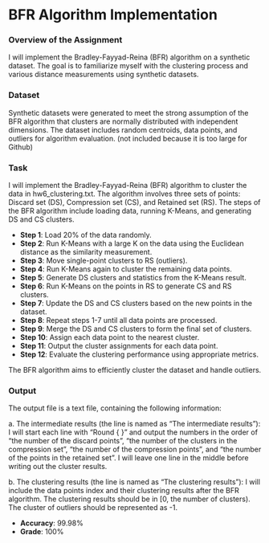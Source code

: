 # BFR Algorithm Implementation

### Overview of the Assignment
I will implement the Bradley-Fayyad-Reina (BFR) algorithm on a synthetic dataset. The goal is to familiarize myself with the clustering process and various distance measurements using synthetic datasets.

### Dataset
Synthetic datasets were generated to meet the strong assumption of the BFR algorithm that clusters are normally distributed with independent dimensions. The dataset includes random centroids, data points, and outliers for algorithm evaluation. (not included because it is too large for Github)

### Task 
I will implement the Bradley-Fayyad-Reina (BFR) algorithm to cluster the data in hw6_clustering.txt. The algorithm involves three sets of points: Discard set (DS), Compression set (CS), and Retained set (RS). The steps of the BFR algorithm include loading data, running K-Means, and generating DS and CS clusters.

   - **Step 1**: Load 20% of the data randomly.
   - **Step 2**: Run K-Means with a large K on the data using the Euclidean distance as the similarity measurement.
   - **Step 3**: Move single-point clusters to RS (outliers).
   - **Step 4**: Run K-Means again to cluster the remaining data points.
   - **Step 5**: Generate DS clusters and statistics from the K-Means result.
   - **Step 6**: Run K-Means on the points in RS to generate CS and RS clusters.
   - **Step 7**: Update the DS and CS clusters based on the new points in the dataset.
   - **Step 8**: Repeat steps 1-7 until all data points are processed.
   - **Step 9**: Merge the DS and CS clusters to form the final set of clusters.
   - **Step 10**: Assign each data point to the nearest cluster.
   - **Step 11**: Output the cluster assignments for each data point.
   - **Step 12**: Evaluate the clustering performance using appropriate metrics.

The BFR algorithm aims to efficiently cluster the dataset and handle outliers.

### Output
The output file is a text file, containing the following information:

a. The intermediate results (the line is named as “The intermediate results”):
I will start each line with “Round { }” and output the numbers in the order of “the number of the discard points”, “the number of the clusters in the compression set”, “the number of the compression points”, and “the number of the points in the retained set”. I will leave one line in the middle before writing out the cluster results.

b. The clustering results (the line is named as “The clustering results”):
I will include the data points index and their clustering results after the BFR algorithm. The clustering results should be in [0, the number of clusters). The cluster of outliers should be represented as -1.


- **Accuracy**: 99.98%
- **Grade**: 100%

